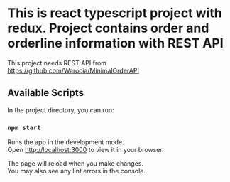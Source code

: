 # This is react typescript project with redux. Project contains order and orderline information with REST API

This project needs REST API from https://github.com/Warocia/MinimalOrderAPI

## Available Scripts

In the project directory, you can run:

### `npm start`

Runs the app in the development mode.\
Open [http://localhost:3000](http://localhost:3000) to view it in your browser.

The page will reload when you make changes.\
You may also see any lint errors in the console.

